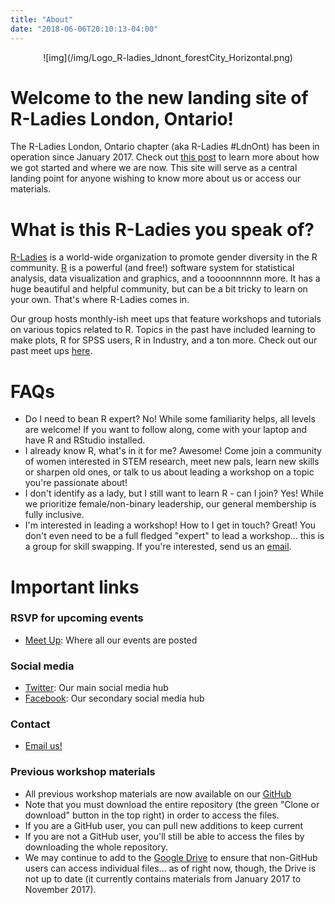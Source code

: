 ```yaml
---
title: "About"
date: "2018-06-06T20:10:13-04:00"
---
```


<center>
![img](/img/Logo_R-ladies_ldnont_forestCity_Horizontal.png)
</center>

# Welcome to the new landing site of R-Ladies London, Ontario!

The R-Ladies London, Ontario chapter (aka R-Ladies #LdnOnt) has been in operation since January 2017. Check out [this post](http://theaknowles.com/post/reflection-a-year-of-r-ladies-ldnont/) to learn more about how we got started and where we are now. This site will serve as a central landing point for anyone wishing to know more about us or access our materials.

# What is this R-Ladies you speak of? 
[R-Ladies](rladies.org) is a world-wide organization to promote gender diversity in the R community. [R](https://www.r-project.org/) is a powerful (and free!) software system for statistical analysis, data visualization and graphics, and a toooonnnnnn more. It has a huge beautiful and helpful community, but can be a bit tricky to learn on your own. That's where R-Ladies comes in. 

Our group hosts monthly-ish meet ups that feature workshops and tutorials on various topics related to R. Topics in the past have included learning to make plots, R for SPSS users, R in Industry, and a ton more. Check out our past meet ups [here](https://www.meetup.com/rladies-ldnont/events/past/). 

# FAQs

- Do I need to bean R expert? No! While some familiarity helps, all levels are welcome! If you want to follow along, come with your laptop and have R and RStudio installed. 
- I already know R, what's in it for me? Awesome! Come join a community of women interested in STEM research, meet new pals, learn new skills or sharpen old ones, or talk to us about leading a workshop on a topic you're passionate about!
- I don't identify as a lady, but I still want to learn R - can I join? Yes! While we prioritize female/non-binary leadership, our general membership is fully inclusive.
- I'm interested in leading a workshop! How to I get in touch? Great! You don't even need to be a full fledged "expert" to lead a workshop... this is a group for skill swapping. If you're interested, send us an [email](ldnont@rladies.org).


# Important links

### RSVP for upcoming events
- [Meet Up](https://www.meetup.com/rladies-ldnont/): Where all our events are posted

### Social media
- [Twitter](https://twitter.com/rladiesldnont): Our main social media hub
- [Facebook](https://www.facebook.com/rladiesldnont/): Our secondary social media hub

### Contact
- [Email us!](ldnont@rladies.org)


### Previous workshop materials

- All previous workshop materials are now available on our [GitHub](https://github.com/rladies/meetup-presentations_london_ontario)
- Note that you must download the entire repository (the green "Clone or download" button in the top right) in order to access the files. 
- If you are a GitHub user, you can pull new additions to keep current
- If you are not a GitHub user, you'll still be able to access the files by downloading the whole repository.
- We may continue to add to the [Google Drive](https://drive.google.com/drive/folders/0BzCQiZLG7vQmVm9ISndsRzllbTA?usp=sharing) to ensure that non-GitHub users can access individual files... as of right now, though, the Drive is not up to date (it currently contains materials from January 2017 to November 2017).

